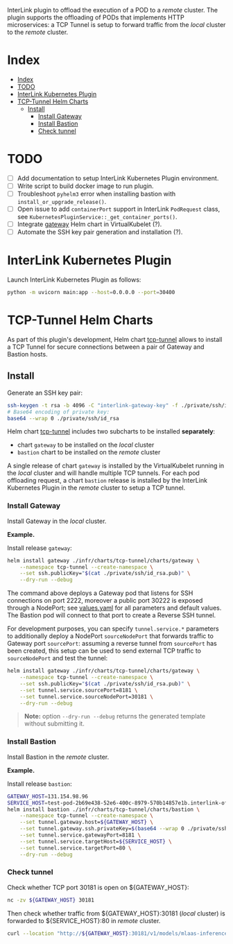 
InterLink plugin to offload the execution of a POD to a *remote* cluster.
The plugin supports the offloading of PODs that implements HTTP microservices: a TCP Tunnel is setup to forward traffic from the *local* cluster to the *remote* cluster.

# Index

- [Index](#index)
- [TODO](#todo)
- [InterLink Kubernetes Plugin](#interlink-kubernetes-plugin)
- [TCP-Tunnel Helm Charts](#tcp-tunnel-helm-charts)
  - [Install](#install)
    - [Install Gateway](#install-gateway)
    - [Install Bastion](#install-bastion)
    - [Check tunnel](#check-tunnel)

# TODO

- [ ] Add documentation to setup InterLink Kubernetes Plugin environment.
- [ ] Write script to build docker image to run plugin.
- [ ] Troubleshoot `pyhelm3` error when installing bastion with `install_or_upgrade_release()`.
- [ ] Open issue to add `containerPort` support in InterLink `PodRequest` class, see `KubernetesPluginService::_get_container_ports()`.
- [ ] Integrate [gateway](src/infr/charts/tcp-tunnel/charts/gateway) Helm chart in VirtualKubelet (?).
- [ ] Automate the SSH key pair generation and installation (?).

# InterLink Kubernetes Plugin

Launch InterLink Kubernetes Plugin as follows:
```sh
python -m uvicorn main:app --host=0.0.0.0 --port=30400
```

# TCP-Tunnel Helm Charts

As part of this plugin's development, Helm chart [tcp-tunnel](src/infr/charts/tcp-tunnel) allows to install a TCP Tunnel for secure connections between a pair of Gateway and Bastion hosts.

## Install

Generate an SSH key pair:
```sh
ssh-keygen -t rsa -b 4096 -C "interlink-gateway-key" -f ./private/ssh/id_rsa
# Base64 encoding of private key:
base64 --wrap 0 ./private/ssh/id_rsa
```

Helm chart [tcp-tunnel](src/infr/charts/tcp-tunnel) includes two subcharts to be installed **separately**:
- chart `gateway` to be installed on the *local* cluster
- `bastion` chart to be installed on the *remote* cluster

A single release of chart `gateway` is installed by the VirtualKubelet running in the *local* cluster and will handle multiple TCP tunnels.
For each pod offloading request, a chart `bastion` release is installed by the InterLink Kubernetes Plugin in the *remote* cluster to setup a TCP tunnel.

### Install Gateway

Install Gateway in the *local* cluster.

**Example.**

Install release `gateway`:
```sh
helm install gateway ./infr/charts/tcp-tunnel/charts/gateway \
    --namespace tcp-tunnel --create-namespace \
    --set ssh.publicKey="$(cat ./private/ssh/id_rsa.pub)" \
    --dry-run --debug
```

The command above deploys a Gateway pod that listens for SSH connections on port 2222, moreover a public port 30222 is exposed through a NodePort; see [values.yaml](src/infr/charts/tcp-tunnel/charts/gateway/values.yaml) for all parameters and default values. The Bastion pod will connect to that port to create a Reverse SSH tunnel.

For development purposes, you can specify `tunnel.service.*` parameters to additionally deploy a NodePort `sourceNodePort` that forwards traffic to Gateway port `sourcePort`: assuming a reverse tunnel from `sourcePort` has been created, this setup can be used to send external TCP traffic to `sourceNodePort` and test the tunnel:
```sh
helm install gateway ./infr/charts/tcp-tunnel/charts/gateway \
    --namespace tcp-tunnel --create-namespace \
    --set ssh.publicKey="$(cat ./private/ssh/id_rsa.pub)" \
    --set tunnel.service.sourcePort=8181 \
    --set tunnel.service.sourceNodePort=30181 \
    --dry-run --debug
```

> **Note:** option `--dry-run --debug` returns the generated template without submitting it.

### Install Bastion

Install Bastion in the *remote* cluster.

**Example.**

Install release `bastion`:
```sh
GATEWAY_HOST=131.154.98.96
SERVICE_HOST=test-pod-2b69e438-52e6-400c-8979-570b14857e1b.interlink-offloading-default.pod.cluster.local
helm install bastion ./infr/charts/tcp-tunnel/charts/bastion \
    --namespace tcp-tunnel --create-namespace \
    --set tunnel.gateway.host=${GATEWAY_HOST} \
    --set tunnel.gateway.ssh.privateKey=$(base64 --wrap 0 ./private/ssh/id_rsa ) \
    --set tunnel.service.gatewayPort=8181 \
    --set tunnel.service.targetHost=${SERVICE_HOST} \
    --set tunnel.service.targetPort=80 \
    --dry-run --debug
```

### Check tunnel

Check whether TCP port 30181 is open on ${GATEWAY_HOST}:
```sh
nc -zv ${GATEWAY_HOST} 30181
```

Then check whether traffic from ${GATEWAY_HOST}:30181 (*local* cluster) is forwarded to ${SERVICE_HOST}:80 in *remote* cluster.
```sh
curl --location "http://${GATEWAY_HOST}:30181/v1/models/mlaas-inference-service-hep"
```
